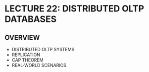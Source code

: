 # LECTURE 22: DISTRIBUTED OLTP DATABASES

## OVERVIEW
- DISTRIBUTED OLTP SYSTEMS
- REPLICATION
- CAP THEOREM
- REAL-WORLD SCENARIOS

